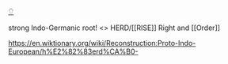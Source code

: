 [𓏋](𓏋)  

strong Indo-Germanic root! <> HERD/[[RISE]] Right and [[Order]]

https://en.wiktionary.org/wiki/Reconstruction:Proto-Indo-European/h%E2%82%83erd%CA%B0-